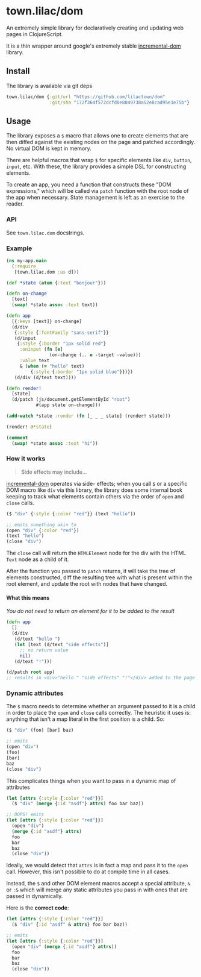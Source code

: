 # town.lilac/dom

An extremely simple library for declaratively creating and updating web pages in
ClojureScript.

It is a thin wrapper around google's extremely stable
[incremental-dom](https://github.com/google/incremental-dom) library.

## Install

The library is available via git deps

```clojure
town.lilac/dom {:git/url "https://github.com/lilactown/dom"
                :git/sha "172f364f572dcfd0e8849738a52e8cad95e3e75b"}
```

## Usage

The library exposes a `$` macro that allows one to create elements that are then
diffed against the existing nodes on the page and patched accordingly.
No virtual DOM is kept in memory.

There are helpful macros that wrap `$` for specific elements like `div`,
`button`, `input`, etc. With these, the library provides a simple DSL for
constructing elements.

To create an app, you need a function that constructs these "DOM expressions,"
which will be called via `patch` function with the root node of the app when
necessary. State management is left as an exercise to the reader.

### API

See `town.lilac.dom` docstrings.

### Example

```clojure
(ns my-app.main
  (:require
   [town.lilac.dom :as d]))

(def *state (atom {:text "bonjour"}))

(defn on-change
  [text]
  (swap! *state assoc :text text))

(defn app
  [{:keys [text]} on-change]
  (d/div
   {:style {:fontFamily "sans-serif"}}
   (d/input
    {:style {:border "1px solid red"}
     :oninput (fn [e]
                (on-change (.. e -target -value)))
     :value text
     & (when (= "hello" text)
         {:style {:border "1px solid blue"}})})
   (d/div (d/text text))))

(defn render!
  [state]
  (d/patch (js/document.getElementById "root")
           #(app state on-change)))

(add-watch *state :render (fn [_ _ _ state] (render! state)))

(render! @*state)

(comment
  (swap! *state assoc :text "hi"))
```

### How it works

> Side effects may include...

[incremental-dom](https://github.com/google/incremental-dom) operates via side-
effects; when you call `$` or a specific DOM macro like `div` via this library,
the library does some internal book keeping to track what elements contain others
via the order of `open` and `close` calls.

```clojure
($ "div" {:style {:color "red"}} (text "hello"))

;; emits something akin to
(open "div" {:color "red"})
(text "hello")
(close "div")
```

The `close` call will return the `HTMLElement` node for the div with the HTML
`Text` node as a child of it.

After the function you passed to `patch` returns, it will take the tree of
elements constructed, diff the resulting tree with what is present within the
root element, and update the root with nodes that have changed.

#### What this means

*You do not need to return an element for it to be added to the result*

```clojure
(defn app
  []
  (d/div
   (d/text "hello ")
   (let [text (d/text "side effects")]
     ;; no return value
     nil)
   (d/text "!")))

(d/patch root app)
;; results in <div>"hello " "side effects" "!"</div> added to the page
```

### Dynamic attributes

The `$` macro needs to determine whether an argument passed to it is a child in
order to place the `open` and `close` calls correctly. The heuristic it uses is:
anything that isn't a map literal in the first position is a child. So:

```clojure
($ "div" (foo) [bar] baz)

;; emits
(open "div")
(foo)
[bar]
baz
(close "div")
```

This complicates things when you want to pass in a dynamic map of attributes

```clojure
(let [attrs {:style {:color "red"}}]
  ($ "div" (merge {:id "asdf"} attrs) foo bar baz))

;; OOPS! emits
(let [attrs {:style {:color "red"}}]
  (open "div")
  (merge {:id "asdf"} attrs)
  foo
  bar
  baz
  (close "div"))
```

Ideally, we would detect that `attrs` is in fact a map and pass it to the `open`
call. However, this isn't possible to do at compile time in all cases.

Instead, the `$` and other DOM element macros accept a special attribute, `&` or
`:&` which will merge any static attributes you pass in with ones that are
passed in dynamically.

Here is the **correct code**:

```clojure
(let [attrs {:style {:color "red"}}]
  ($ "div" {:id "asdf" & attrs} foo bar baz))

;; emits
(let [attrs {:style {:color "red"}}]
  (open "div" (merge {:id "asdf"} attrs))
  foo
  bar
  baz
  (close "div"))
```
